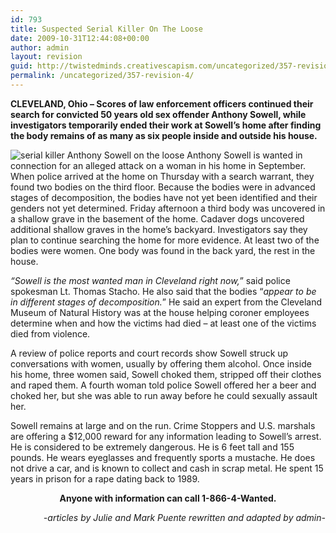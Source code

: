 ```yaml
---
id: 793
title: Suspected Serial Killer On The Loose
date: 2009-10-31T12:44:08+00:00
author: admin
layout: revision
guid: http://twistedminds.creativescapism.com/uncategorized/357-revision-4/
permalink: /uncategorized/357-revision-4/
---
```

<p class="dropcap-first">
  <strong>CLEVELAND, Ohio &#8211; Scores of law enforcement officers continued their search for convicted 50 years old sex offender Anthony Sowell, while investigators temporarily ended their work at Sowell&#8217;s home after finding the body remains of as many as six people inside and outside his house.</strong>
</p>

<img class="left" title="Anthony Sowell photo" src="img/post/anthony-sowell.jpg" alt="serial killer Anthony Sowell on the loose" /> Anthony Sowell is wanted in connection for an alleged attack on a woman in his home in September. When police arrived at the home on Thursday with a search warrant, they found two bodies on the third floor. Because the bodies were in advanced stages of decomposition, the bodies have not yet been identified and their genders not yet determined. Friday afternoon a third body was uncovered in a shallow grave in the basement of the home. Cadaver dogs uncovered additional shallow graves in the home&#8217;s backyard. Investigators say they plan to continue searching the home for more evidence. At least two of the bodies were women. One body was found in the back yard, the rest in the house.

_&#8220;Sowell is the most wanted man in Cleveland right now,_&#8221; said police spokesman Lt. Thomas Stacho. He also said that the bodies &#8220;_appear to be in different stages of decomposition._&#8221; He said an expert from the Cleveland Museum of Natural History was at the house helping coroner employees determine when and how the victims had died &#8211; at least one of the victims died from violence.

A review of police reports and court records show Sowell struck up conversations with women, usually by offering them alcohol. Once inside his home, three women said, Sowell choked them, stripped off their clothes and raped them. A fourth woman told police Sowell offered her a beer and choked her, but she was able to run away before he could sexually assault her.

Sowell remains at large and on the run. Crime Stoppers and U.S. marshals are offering a $12,000 reward for any information leading to Sowell&#8217;s arrest. He is considered to be extremely dangerous. He is 6 feet tall and 155 pounds. He wears eyeglasses and frequently sports a mustache. He does not drive a car, and is known to collect and cash in scrap metal. He spent 15 years in prison for a rape dating back to 1989.

<p style="text-align: center;">
  <strong>Anyone with information can call 1-866-4-Wanted. </strong>
</p>

<p style="text-align: right;">
  <em>-articles by Julie and Mark Puente rewritten and adapted by admin-</em>
</p>